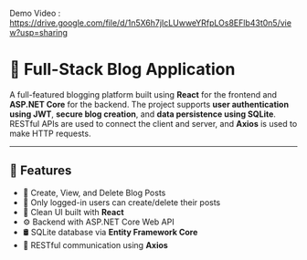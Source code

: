 Demo Video : https://drive.google.com/file/d/1n5X6h7jIcLUwweYRfpLOs8EFlb43t0n5/view?usp=sharing

# 📝 Full-Stack Blog Application

A full-featured blogging platform built using **React** for the frontend and **ASP.NET Core** for the backend. The project supports **user authentication using JWT**, **secure blog creation**, and **data persistence using SQLite**. RESTful APIs are used to connect the client and server, and **Axios** is used to make HTTP requests.

---

## 📌 Features

- 📝 Create, View, and Delete Blog Posts
- 👤 Only logged-in users can create/delete their posts
- 💬 Clean UI built with **React**
- ⚙️ Backend with ASP.NET Core Web API
- 🛢️ SQLite database via **Entity Framework Core**
- 📡 RESTful communication using **Axios**
